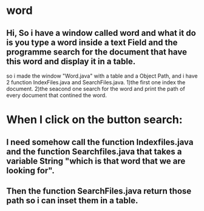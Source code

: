 # word
Hi,
So i have a window called word and what it do is you type a word inside a text Field and the programme search for the document that have this word and display it in a table.
----------------------------------------------------------------------------------------------------------------------------------------------------------------------------
so i made the window "Word.java" with a table and a Object Path, and i have 2 function IndexFiles.java and SearchFiles.java.
1)the first one index the document.
2)the seacond one search for the word and print the path of every document that contined the word.

# When I click on the button search:
I need somehow call the function Indexfiles.java and the function Searchfiles.java that takes a variable String "which is that word that we are looking for". 
-------------------------------------------------------------------------------------------------------------------------------------------------------------
Then the function SearchFiles.java return those path so i can inset them in a table.
-------------------------------------------------------------------------------------




